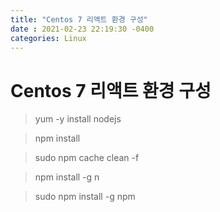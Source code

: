 ```yaml
---
title: "Centos 7 리액트 환경 구성"
date : 2021-02-23 22:19:30 -0400
categories: Linux
---
```


# Centos 7 리액트 환경 구성

> yum -y install nodejs

> npm install

> sudo npm cache clean -f

> npm install -g n

> sudo npm install -g npm


